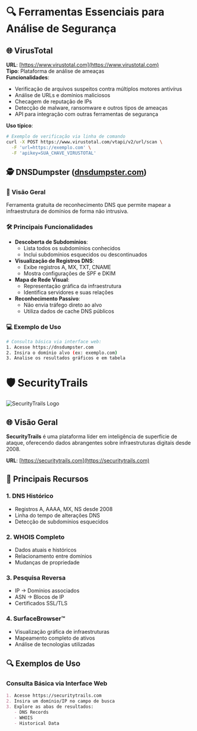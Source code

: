 # 🔍 Ferramentas Essenciais para Análise de Segurança

## 🌐 VirusTotal
**URL**: [https://www.virustotal.com](https://www.virustotal.com)  
**Tipo**: Plataforma de análise de ameaças  
**Funcionalidades**:
- Verificação de arquivos suspeitos contra múltiplos motores antivírus
- Análise de URLs e domínios maliciosos
- Checagem de reputação de IPs
- Detecção de malware, ransomware e outros tipos de ameaças
- API para integração com outras ferramentas de segurança

**Uso típico**:
```bash
# Exemplo de verificação via linha de comando
curl -X POST https://www.virustotal.com/vtapi/v2/url/scan \
  -F 'url=https://exemplo.com' \
  -F 'apikey=SUA_CHAVE_VIRUSTOTAL'
```

## 🕵️ DNSDumpster ([dnsdumpster.com](https://dnsdumpster.com))

### 🌟 **Visão Geral**
Ferramenta gratuita de reconhecimento DNS que permite mapear a infraestrutura de domínios de forma não intrusiva.

### 🛠️ **Principais Funcionalidades**
- **Descoberta de Subdomínios**:
  - Lista todos os subdomínios conhecidos
  - Inclui subdomínios esquecidos ou descontinuados
- **Visualização de Registros DNS**:
  - Exibe registros A, MX, TXT, CNAME
  - Mostra configurações de SPF e DKIM
- **Mapa de Rede Visual**:
  - Representação gráfica da infraestrutura
  - Identifica servidores e suas relações
- **Reconhecimento Passivo**:
  - Não envia tráfego direto ao alvo
  - Utiliza dados de cache DNS públicos

### 💻 **Exemplo de Uso**
```bash
# Consulta básica via interface web:
1. Acesse https://dnsdumpster.com
2. Insira o domínio alvo (ex: exemplo.com)
3. Analise os resultados gráficos e em tabela
```

# 🛡️ SecurityTrails 

![SecurityTrails Logo](https://securitytrails.com/assets/images/st-logo.svg)

## 🌐 Visão Geral
**SecurityTrails** é uma plataforma líder em inteligência de superfície de ataque, oferecendo dados abrangentes sobre infraestruturas digitais desde 2008.

**URL**: [https://securitytrails.com](https://securitytrails.com)

## 🚀 Principais Recursos

### 1. **DNS Histórico**
- Registros A, AAAA, MX, NS desde 2008
- Linha do tempo de alterações DNS
- Detecção de subdomínios esquecidos

### 2. **WHOIS Completo**
- Dados atuais e históricos
- Relacionamento entre domínios
- Mudanças de propriedade

### 3. **Pesquisa Reversa**
- IP → Domínios associados
- ASN → Blocos de IP
- Certificados SSL/TLS

### 4. **SurfaceBrowser™**
- Visualização gráfica de infraestruturas
- Mapeamento completo de ativos
- Análise de tecnologias utilizadas

## 🔍 Exemplos de Uso

### Consulta Básica via Interface Web
```markdown
1. Acesse https://securitytrails.com
2. Insira um domínio/IP no campo de busca
3. Explore as abas de resultados:
   - DNS Records
   - WHOIS
   - Historical Data